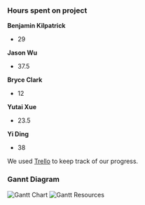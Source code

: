 ### Hours spent on project

**Benjamin Kilpatrick** 
* 29

**Jason Wu** 
* 37.5

**Bryce Clark** 
* 12

**Yutai Xue** 
* 23.5

**Yi Ding** 
* 38

We used [Trello](https://trello.com/b/rDML3qZz/ben-bryce-jason-yi-yutai) to keep track of our progress.

### Gannt Diagram

![Gantt Chart](assets/img/GChart.png)
![Gantt Resources](assets/img/GResource.png)
